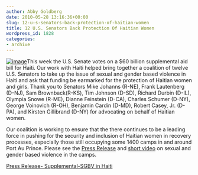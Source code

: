 ```yaml
---
author: Abby Goldberg
date: 2010-05-28 13:16:36+00:00
slug: 12-u-s-senators-back-protection-of-haitian-women
title: 12 U.S. Senators Back Protection Of Haitian Women
wordpress_id: 1828
categories:
- archive
---
```


[![image](http://farm4.static.flickr.com/3130/4563506369_6fb5627cb1_m.jpg)](http://www.flickr.com/photos/digitaldemocracy/sets/72157623791167187/)This week the U.S.  Senate votes on a $60 billion supplemental  aid bill for Haiti. Our work with Haiti helped bring together a coalition of twelve  U.S. Senators to take up the issue of sexual and gender based violence  in Haiti and ask that funding be earmarked for the protection of Haitian  women and girls. Thank you to Senators Mike Johanns (R-NE), Frank  Lautenberg (D-NJ), Sam Brownback(R-KS), Tim Johnson (D-SD), Richard  Durbin (D-IL), Olympia  Snowe (R-ME), Dianne Feinstein (D-CA), Charles Schumer (D-NY), George  Voinovich (R-OH), Benjamin Cardin (D-MD), Robert Casey, Jr. (D-PA), and  Kirsten Gillibrand (D-NY) for advocating on behalf of Haitian women.

Our   coalition is working to ensure that the there continues to be a leading  force in pushing for the security and inclusion of Haitian women in  recovery processes, especially those still occupying some 1400 camps in  and around Port Au Prince. Please see the [Press Release](http://r20.rs6.net/tn.jsp?t=9brw6udab.0.0.859ntucab.0&p=http%3A%2F%2Fwww.scribd.com%2Fdoc%2F32065078%2FPress-Release-Supplemental-SGBV-in-Haiti&id=preview) and [short video](http://r20.rs6.net/tn.jsp?t=9brw6udab.0.0.859ntucab.0&p=http%3A%2F%2Fvimeo.com%2F11091051&id=preview) on sexual and gender based violence in  the camps.

[Press Release- Supplemental-SGBV in Haiti](http://www.scribd.com/doc/32065078/Press-Release-Supplemental-SGBV-in-Haiti)
